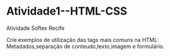 # Atividade1--HTML-CSS
Atividade Softex Recife

Crie exemplos de utilização das tags mais comuns na HTML:
Metadados,separação de conteudo,texto,imagem e formulário.
